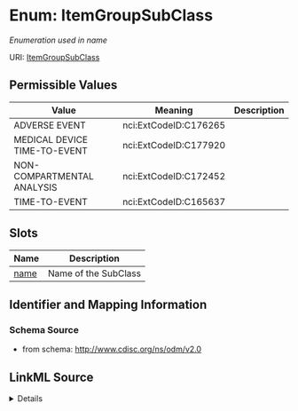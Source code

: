 # Enum: ItemGroupSubClass




_Enumeration used in name_



URI: [ItemGroupSubClass](ItemGroupSubClass)

## Permissible Values

| Value | Meaning | Description |
| --- | --- | --- |
| ADVERSE EVENT | nci:ExtCodeID:C176265 |  |
| MEDICAL DEVICE TIME-TO-EVENT | nci:ExtCodeID:C177920 |  |
| NON-COMPARTMENTAL ANALYSIS | nci:ExtCodeID:C172452 |  |
| TIME-TO-EVENT | nci:ExtCodeID:C165637 |  |




## Slots

| Name | Description |
| ---  | --- |
| [name](name.md) | Name of the SubClass |






## Identifier and Mapping Information







### Schema Source


* from schema: http://www.cdisc.org/ns/odm/v2.0




## LinkML Source

<details>
```yaml
name: ItemGroupSubClass
description: Enumeration used in name
from_schema: http://www.cdisc.org/ns/odm/v2.0
rank: 1000
permissible_values:
  ADVERSE EVENT:
    text: ADVERSE EVENT
    meaning: nci:ExtCodeID:C176265
    is_a: ItemGroupSubClass
  MEDICAL DEVICE TIME-TO-EVENT:
    text: MEDICAL DEVICE TIME-TO-EVENT
    meaning: nci:ExtCodeID:C177920
    is_a: ItemGroupSubClass
  NON-COMPARTMENTAL ANALYSIS:
    text: NON-COMPARTMENTAL ANALYSIS
    meaning: nci:ExtCodeID:C172452
    is_a: ItemGroupSubClass
  TIME-TO-EVENT:
    text: TIME-TO-EVENT
    meaning: nci:ExtCodeID:C165637
    is_a: ItemGroupSubClass

```
</details>
